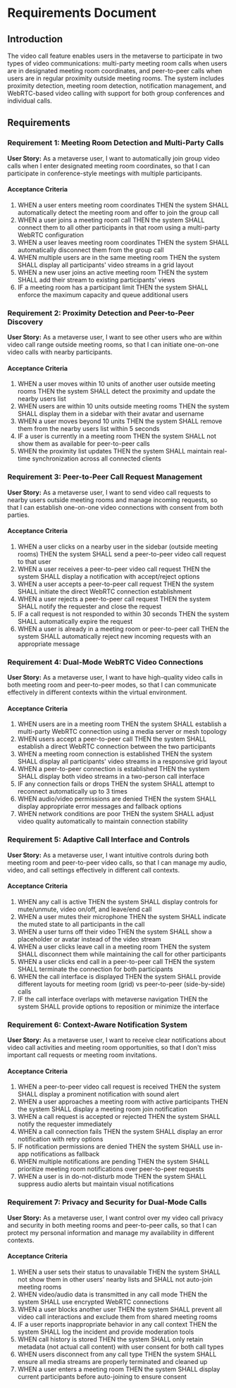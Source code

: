 # Requirements Document

## Introduction

The video call feature enables users in the metaverse to participate in two types of video communications: multi-party meeting room calls when users are in designated meeting room coordinates, and peer-to-peer calls when users are in regular proximity outside meeting rooms. The system includes proximity detection, meeting room detection, notification management, and WebRTC-based video calling with support for both group conferences and individual calls.

## Requirements

### Requirement 1: Meeting Room Detection and Multi-Party Calls

**User Story:** As a metaverse user, I want to automatically join group video calls when I enter designated meeting room coordinates, so that I can participate in conference-style meetings with multiple participants.

#### Acceptance Criteria

1. WHEN a user enters meeting room coordinates THEN the system SHALL automatically detect the meeting room and offer to join the group call
2. WHEN a user joins a meeting room call THEN the system SHALL connect them to all other participants in that room using a multi-party WebRTC configuration
3. WHEN a user leaves meeting room coordinates THEN the system SHALL automatically disconnect them from the group call
4. WHEN multiple users are in the same meeting room THEN the system SHALL display all participants' video streams in a grid layout
5. WHEN a new user joins an active meeting room THEN the system SHALL add their stream to existing participants' views
6. IF a meeting room has a participant limit THEN the system SHALL enforce the maximum capacity and queue additional users

### Requirement 2: Proximity Detection and Peer-to-Peer Discovery

**User Story:** As a metaverse user, I want to see other users who are within video call range outside meeting rooms, so that I can initiate one-on-one video calls with nearby participants.

#### Acceptance Criteria

1. WHEN a user moves within 10 units of another user outside meeting rooms THEN the system SHALL detect the proximity and update the nearby users list
2. WHEN users are within 10 units outside meeting rooms THEN the system SHALL display them in a sidebar with their avatar and username
3. WHEN a user moves beyond 10 units THEN the system SHALL remove them from the nearby users list within 5 seconds
4. IF a user is currently in a meeting room THEN the system SHALL not show them as available for peer-to-peer calls
5. WHEN the proximity list updates THEN the system SHALL maintain real-time synchronization across all connected clients

### Requirement 3: Peer-to-Peer Call Request Management

**User Story:** As a metaverse user, I want to send video call requests to nearby users outside meeting rooms and manage incoming requests, so that I can establish one-on-one video connections with consent from both parties.

#### Acceptance Criteria

1. WHEN a user clicks on a nearby user in the sidebar (outside meeting rooms) THEN the system SHALL send a peer-to-peer video call request to that user
2. WHEN a user receives a peer-to-peer video call request THEN the system SHALL display a notification with accept/reject options
3. WHEN a user accepts a peer-to-peer call request THEN the system SHALL initiate the direct WebRTC connection establishment
4. WHEN a user rejects a peer-to-peer call request THEN the system SHALL notify the requester and close the request
5. IF a call request is not responded to within 30 seconds THEN the system SHALL automatically expire the request
6. WHEN a user is already in a meeting room or peer-to-peer call THEN the system SHALL automatically reject new incoming requests with an appropriate message

### Requirement 4: Dual-Mode WebRTC Video Connections

**User Story:** As a metaverse user, I want to have high-quality video calls in both meeting room and peer-to-peer modes, so that I can communicate effectively in different contexts within the virtual environment.

#### Acceptance Criteria

1. WHEN users are in a meeting room THEN the system SHALL establish a multi-party WebRTC connection using a media server or mesh topology
2. WHEN users accept a peer-to-peer call THEN the system SHALL establish a direct WebRTC connection between the two participants
3. WHEN a meeting room connection is established THEN the system SHALL display all participants' video streams in a responsive grid layout
4. WHEN a peer-to-peer connection is established THEN the system SHALL display both video streams in a two-person call interface
5. IF any connection fails or drops THEN the system SHALL attempt to reconnect automatically up to 3 times
6. WHEN audio/video permissions are denied THEN the system SHALL display appropriate error messages and fallback options
7. WHEN network conditions are poor THEN the system SHALL adjust video quality automatically to maintain connection stability

### Requirement 5: Adaptive Call Interface and Controls

**User Story:** As a metaverse user, I want intuitive controls during both meeting room and peer-to-peer video calls, so that I can manage my audio, video, and call settings effectively in different call contexts.

#### Acceptance Criteria

1. WHEN any call is active THEN the system SHALL display controls for mute/unmute, video on/off, and leave/end call
2. WHEN a user mutes their microphone THEN the system SHALL indicate the muted state to all participants in the call
3. WHEN a user turns off their video THEN the system SHALL show a placeholder or avatar instead of the video stream
4. WHEN a user clicks leave call in a meeting room THEN the system SHALL disconnect them while maintaining the call for other participants
5. WHEN a user clicks end call in a peer-to-peer call THEN the system SHALL terminate the connection for both participants
6. WHEN the call interface is displayed THEN the system SHALL provide different layouts for meeting room (grid) vs peer-to-peer (side-by-side) calls
7. IF the call interface overlaps with metaverse navigation THEN the system SHALL provide options to reposition or minimize the interface

### Requirement 6: Context-Aware Notification System

**User Story:** As a metaverse user, I want to receive clear notifications about video call activities and meeting room opportunities, so that I don't miss important call requests or meeting room invitations.

#### Acceptance Criteria

1. WHEN a peer-to-peer video call request is received THEN the system SHALL display a prominent notification with sound alert
2. WHEN a user approaches a meeting room with active participants THEN the system SHALL display a meeting room join notification
3. WHEN a call request is accepted or rejected THEN the system SHALL notify the requester immediately
4. WHEN a call connection fails THEN the system SHALL display an error notification with retry options
5. IF notification permissions are denied THEN the system SHALL use in-app notifications as fallback
6. WHEN multiple notifications are pending THEN the system SHALL prioritize meeting room notifications over peer-to-peer requests
7. WHEN a user is in do-not-disturb mode THEN the system SHALL suppress audio alerts but maintain visual notifications

### Requirement 7: Privacy and Security for Dual-Mode Calls

**User Story:** As a metaverse user, I want control over my video call privacy and security in both meeting rooms and peer-to-peer calls, so that I can protect my personal information and manage my availability in different contexts.

#### Acceptance Criteria

1. WHEN a user sets their status to unavailable THEN the system SHALL not show them in other users' nearby lists and SHALL not auto-join meeting rooms
2. WHEN video/audio data is transmitted in any call mode THEN the system SHALL use encrypted WebRTC connections
3. WHEN a user blocks another user THEN the system SHALL prevent all video call interactions and exclude them from shared meeting rooms
4. IF a user reports inappropriate behavior in any call context THEN the system SHALL log the incident and provide moderation tools
5. WHEN call history is stored THEN the system SHALL only retain metadata (not actual call content) with user consent for both call types
6. WHEN users disconnect from any call type THEN the system SHALL ensure all media streams are properly terminated and cleaned up
7. WHEN a user enters a meeting room THEN the system SHALL display current participants before auto-joining to ensure consent
